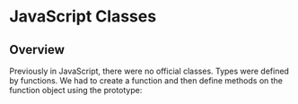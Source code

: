 # JavaScript Classes

## Overview

Previously in JavaScript, there were no official classes. Types were defined by functions.
We had to create a function and then define methods on the function object
using the prototype:



